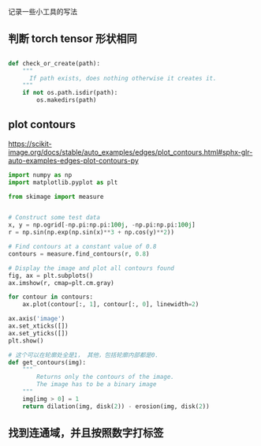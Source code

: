 记录一些小工具的写法

## 判断 torch tensor 形状相同

## 
```python
def check_or_create(path):
    """
      If path exists, does nothing otherwise it creates it.
    """
    if not os.path.isdir(path):
        os.makedirs(path)
```

## plot contours
https://scikit-image.org/docs/stable/auto_examples/edges/plot_contours.html#sphx-glr-auto-examples-edges-plot-contours-py
```python
import numpy as np
import matplotlib.pyplot as plt

from skimage import measure


# Construct some test data
x, y = np.ogrid[-np.pi:np.pi:100j, -np.pi:np.pi:100j]
r = np.sin(np.exp(np.sin(x)**3 + np.cos(y)**2))

# Find contours at a constant value of 0.8
contours = measure.find_contours(r, 0.8)

# Display the image and plot all contours found
fig, ax = plt.subplots()
ax.imshow(r, cmap=plt.cm.gray)

for contour in contours:
    ax.plot(contour[:, 1], contour[:, 0], linewidth=2)

ax.axis('image')
ax.set_xticks([])
ax.set_yticks([])
plt.show()
```


```python
# 这个可以在轮廓处全是1， 其他，包括轮廓内部都是0.
def get_contours(img):
    """
        Returns only the contours of the image.
        The image has to be a binary image 
    """
    img[img > 0] = 1
    return dilation(img, disk(2)) - erosion(img, disk(2))
```


## 找到连通域，并且按照数字打标签

```python



```